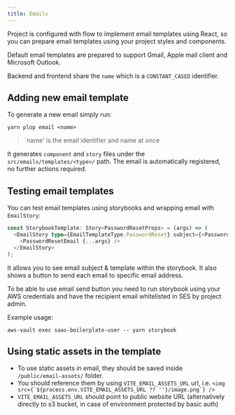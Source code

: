```yaml
---
title: Emails
---
```


Project is configured with flow to implement email templates using React, so you can prepare email templates using your project styles and components.

Default email templates are prepared to support Gmail, Apple mail client and Microsoft Outlook.

Backend and frontend share the `name` which is a `CONSTANT_CASED` identifier.

## Adding new email template

To generate a new email simply run:

```shell
yarn plop email <name>
```

> `name' is the email identifier and name at once

It generates `component` and `story` files under the `src/emails/templates/<type>/` path. The email is automatically registered, no further actions required.

## Testing email templates

You can test email templates using storybooks and wrapping email with `EmailStory`:

```typescript jsx
const StorybookTemplate: Story<PasswordResetProps> = (args) => (
  <EmailStory type={EmailTemplateType.PasswordReset} subject={<PasswordResetSubject />} emailData={args}>
    <PasswordResetEmail {...args} />
  </EmailStory>
);
```

It allows you to see email subject & template within the storybook.
It also shows a button to send each email to specific email address.

To be able to use email send button you need to run storybook using your AWS credentials and have the recipient email whitelisted in SES by project admin.

Example usage:

```shell
aws-vault exec saas-boilerplate-user -- yarn storybook

```

## Using static assets in the template

- To use static assets in email, they should be saved inside `/public/email-assets/` folder.
- You should reference them by using `VITE_EMAIL_ASSETS_URL` url, i.e. ``<img src={`${process.env.VITE_EMAIL_ASSETS_URL ?? ''}/image.png`} />``
- `VITE_EMAIL_ASSETS_URL` should point to public website URL (alternatively directly to s3 bucket, in case of environment protected by basic auth)


